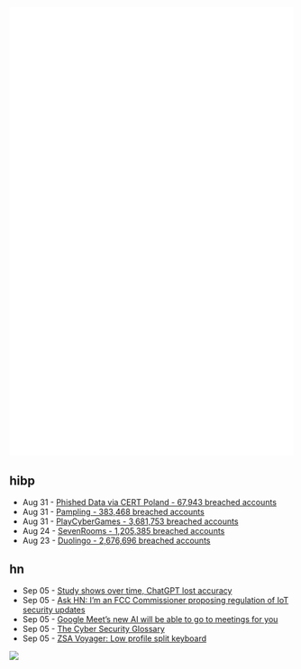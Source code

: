 ![Metrics](https://raw.githubusercontent.com/phixion/phixion/master/metrics.svg)

## hibp

<!--
for https://github.com/phixion/phixion/blob/main/.github/workflows/feeds.yml
-->
<!--START_SECTION:haveibeenpwnd-->
- Aug 31 - [Phished Data via CERT Poland - 67,943 breached accounts](https://haveibeenpwned.com/PwnedWebsites#CERTPolandPhish)
- Aug 31 - [Pampling - 383,468 breached accounts](https://haveibeenpwned.com/PwnedWebsites#Pampling)
- Aug 31 - [PlayCyberGames - 3,681,753 breached accounts](https://haveibeenpwned.com/PwnedWebsites#PlayCyberGames)
- Aug 24 - [SevenRooms - 1,205,385 breached accounts](https://haveibeenpwned.com/PwnedWebsites#SevenRooms)
- Aug 23 - [Duolingo - 2,676,696 breached accounts](https://haveibeenpwned.com/PwnedWebsites#Duolingo)
<!--END_SECTION:haveibeenpwnd-->

## hn

<!--
for https://github.com/phixion/phixion/blob/main/.github/workflows/feeds.yml
-->
<!--START_SECTION:hn-->
- Sep 05 - [Study shows over time, ChatGPT lost accuracy](https://fortune.com/2023/07/19/chatgpt-accuracy-stanford-study/)
- Sep 05 - [Ask HN: I’m an FCC Commissioner proposing regulation of IoT security updates](https://news.ycombinator.com/item?id=37392676)
- Sep 05 - [Google Meet’s new AI will be able to go to meetings for you](https://www.theverge.com/2023/8/29/23849056/google-meet-ai-duet-attend-for-me)
- Sep 05 - [The Cyber Security Glossary](https://tryhackme.com/r/glossary)
- Sep 05 - [ZSA Voyager: Low profile split keyboard](https://www.zsa.io/voyager/)
<!--END_SECTION:hn-->

<!--
for https://yhype.me
-->
![](https://hit.yhype.me/github/profile?user_id=13013670)
